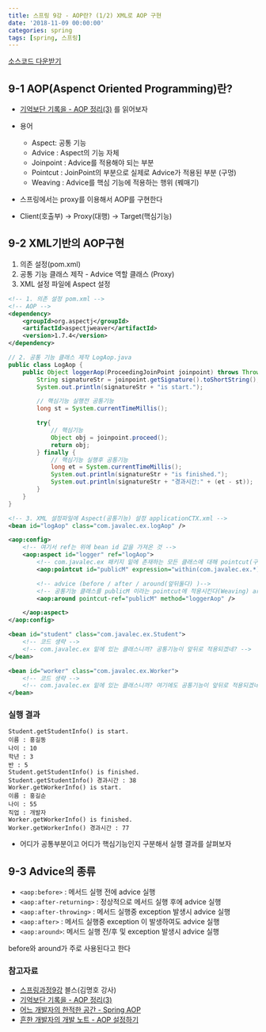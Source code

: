 ```yaml
---
title: 스프링 9강 - AOP란? (1/2) XML로 AOP 구현
date: '2018-11-09 00:00:00'
categories: spring
tags: [spring, 스프링]
---
```


<a href="http://seouliotcenter.tistory.com/73?category=663840" target="_blank">소스코드 다운받기</a>

## 9-1 AOP(Aspenct Oriented Programming)란?

* <a href="https://jojoldu.tistory.com/71" target="_blank">기억보단 기록을 - AOP 정리(3)</a> 를 읽어보자

* 용어
    * Aspect: 공통 기능
    * Advice : Aspect의 기능 자체
    * Joinpoint : Advice를 적용해야 되는 부분
    * Pointcut : JoinPoint의 부분으로 실제로 Advice가 적용된 부분 (구멍)
    * Weaving : Advice를 핵심 기능에 적용하는 행위 (꿰매기)

* 스프링에서는 proxy를 이용해서 AOP를 구현한다
* Client(호출부) -> Proxy(대행) -> Target(핵심기능)

## 9-2 XML기반의 AOP구현

1. 의존 설정(pom.xml)
2. 공통 기능 클래스 제작 - Advice 역할 클래스 (Proxy)
3. XML 설정 파일에 Aspect 설정

```xml
<!-- 1. 의존 설정 pom.xml -->
<!-- AOP -->
<dependency>
    <groupId>org.aspectj</groupId>
    <artifactId>aspectjweaver</artifactId>
    <version>1.7.4</version>
</dependency>
```

```java
// 2. 공통 기능 클래스 제작 LogAop.java
public class LogAop {
    public Object loggerAop(ProceedingJoinPoint joinpoint) throws Throwable {
        String signatureStr = joinpoint.getSignature().toShortString();
        System.out.println(signatureStr + "is start.");

        // 핵심기능 실행전 공통기능
        long st = System.currentTimeMillis();

        try{
            // 핵심기능
            Object obj = joinpoint.proceed();
            return obj;
        } finally {
            // 핵심기능 실행후 공통기능
            long et = System.currentTimeMillis();
            System.out.println(signatureStr + "is finished.");
            System.out.println(signatureStr + "경과시간:" + (et - st));
        }
    }
}
```

```xml
<!-- 3. XML 설정파일에 Aspect(공통기능) 설정 applicationCTX.xml -->
<bean id="logAop" class="com.javalec.ex.logAop" />

<aop:config>
    <!-- 여기서 ref는 위에 bean id 값을 가져온 것 -->
    <aop:aspect id="logger" ref="logAop">
        <!-- com.javalec.ex 패키지 밑에 존재하는 모든 클래스에 대해 pointcut(구멍)을 만들고 이름을 publicM 이라고 짓는다 -->
        <aop:pointcut id="publicM" expression="within(com.javalec.ex.*)" />

        <!-- advice (before / after / around(앞뒤둘다) )-->
        <!-- 공통기능 클래스를 publicM 이라는 pointcut에 적용시킨다(Weaving) around 옵션이니까 핵심기능 앞뒤에 pointcut이 생긴다 -->
        <aop:around pointcut-ref="publicM" method="loggerAop" />

    </aop:aspect>
</aop:config>

<bean id="student" class="com.javalec.ex.Student">
    <!-- 코드 생략 -->
    <!-- com.javalec.ex 밑에 있는 클래스니까? 공통기능이 앞뒤로 적용되겠네? -->
</bean>

<bean id="worker" class="com.javalec.ex.Worker">
    <!-- 코드 생략 -->
    <!-- com.javalec.ex 밑에 있는 클래스니까? 여기에도 공통기능이 앞뒤로 적용되겠네? -->
</bean>

```

### 실행 결과

```
Student.getStudentInfo() is start.
이름 : 홍길동
나이 : 10
학년 : 3
반 : 5
Student.getStudentInfo() is finished.
Student.getStudentInfo() 경과시간 : 38
Worker.getWorkerInfo() is start.
이름 : 홍길순
나이 : 55
직업 : 개발자
Worker.getWorkerInfo() is finished.
Worker.getWorkerInfo() 경과시간 : 77
```

* 어디가 공통부분이고 어디가 핵심기능인지 구분해서 실행 결과를 살펴보자

## 9-3 Advice의 종류

* `<aop:before>` : 메서드 실행 전에 advice 실행
* `<aop:after-returning>` : 정상적으로 메서드 실행 후에 advice 실행
* `<aop:after-throwing>` : 메서드 실행중 exception 발생시 advice 실행
* `<aop:after>` : 메서드 실행중 exception 이 발생하여도 advice 실행
* `<aop:around>`: 메서드 실행 전/후 및 exception 발생시 advice 실행

before와 around가 주로 사용된다고 한다

### 참고자료

* <a href="http://seouliotcenter.tistory.com/73?category=663840" target="_blank">스프링과정9강</a> 블스(김명호 강사)
* <a href="https://jojoldu.tistory.com/71" target="_blank">기억보단 기록을 - AOP 정리(3)</a>
* <a href="http://closer27.github.io/backend/2017/08/03/spring-aop/" target="_blank">어느 개발자의 한적한 공간 - Spring AOP</a>
* <a href="http://addio3305.tistory.com/86" target="_blank">흔한 개발자의 개발 노트 - AOP 설정하기</a>
